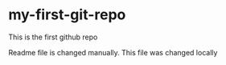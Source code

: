 # my-first-git-repo

This is the first github repo

Readme file is changed manually. This file was changed locally

